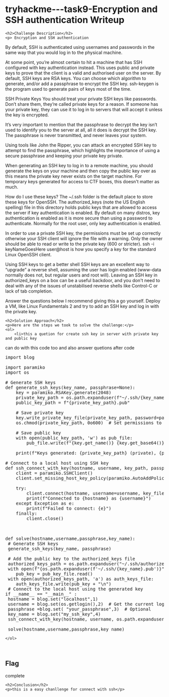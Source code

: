  

<!DOCTYPE html>
<html>
 
<body>
    <h1>tryhackme---task9-Encryption and SSH authentication  Writeup </h1>

    <h2>Challenge Description</h2>
    <p> Encryption and SSH authentication
By default, SSH is authenticated using usernames and passwords in the same way that you would log in to the physical machine.

At some point, you’re almost certain to hit a machine that has SSH configured with key authentication instead. This uses public and private keys to prove that the client is a valid and authorised user on the server. By default, SSH keys are RSA keys. You can choose which algorithm to generate, and/or add a passphrase to encrypt the SSH key. ssh-keygen is the program used to generate pairs of keys most of the time.

SSH Private Keys
You should treat your private SSH keys like passwords. Don’t share them, they’re called private keys for a reason. If someone has your private key, they can use it to log in to servers that will accept it unless the key is encrypted.

It’s very important to mention that the passphrase to decrypt the key isn’t used to identify you to the server at all, all it does is decrypt the SSH key. The passphrase is never transmitted, and never leaves your system.

Using tools like John the Ripper, you can attack an encrypted SSH key to attempt to find the passphrase, which highlights the importance of using a secure passphrase and keeping your private key private.

When generating an SSH key to log in to a remote machine, you should generate the keys on your machine and then copy the public key over as this means the private key never exists on the target machine. For temporary keys generated for access to CTF boxes, this doesn't matter as much.

How do I use these keys?
The ~/.ssh folder is the default place to store these keys for OpenSSH. The authorized_keys (note the US English spelling) file in this directory holds public keys that are allowed to access the server if key authentication is enabled. By default on many distros, key authentication is enabled as it is more secure than using a password to authenticate. Normally for the root user, only key authentication is enabled.

In order to use a private SSH key, the permissions must be set up correctly otherwise your SSH client will ignore the file with a warning. Only the owner should be able to read or write to the private key (600 or stricter). ssh -i keyNameGoesHere user@host is how you specify a key for the standard Linux OpenSSH client.

Using SSH keys to get a better shell
SSH keys are an excellent way to “upgrade” a reverse shell, assuming the user has login enabled (www-data normally does not, but regular users and root will). Leaving an SSH key in authorized_keys on a box can be a useful backdoor, and you don't need to deal with any of the issues of unstabilised reverse shells like Control-C or lack of tab completion.

Answer the questions below
I recommend giving this a go yourself. Deploy a VM, like Linux Fundamentals 2 and try to add an SSH key and log in with the private key.
</p>

    <h2>Solution Approach</h2>
    <p>Here are the steps we took to solve the challenge:</p>
    <ol> 
        <li>this a quetion for create ssh key in server with private key and public key
can do with this code too
and also answer quetions after code
<pre>
import blog

import paramiko
import os

# Generate SSH keys
def generate_ssh_keys(key_name, passphrase=None):
    key = paramiko.RSAKey.generate(2048)
    private_key_path = os.path.expanduser(f"~/.ssh/{key_name}")
    public_key_path = f"{private_key_path}.pub"

    # Save private key
    key.write_private_key_file(private_key_path, password=passphrase)
    os.chmod(private_key_path, 0o600)  # Set permissions to 600

    # Save public key
    with open(public_key_path, 'w') as pub_file:
        pub_file.write(f"{key.get_name()} {key.get_base64()}")

    print(f"Keys generated: {private_key_path} (private), {public_key_path} (public)")

# Connect to a local host using SSH key
def ssh_connect_with_key(hostname, username, key_path, passphrase=None):
    client = paramiko.SSHClient()
    client.set_missing_host_key_policy(paramiko.AutoAddPolicy())

    try:
        client.connect(hostname, username=username, key_filename=key_path, passphrase=passphrase)
        print(f"Connected to {hostname} as {username}")
    except Exception as e:
        print(f"Failed to connect: {e}")
    finally:
        client.close()



def solve(hostname,username,passphrase,key_name):
 # Generate SSH keys
 generate_ssh_keys(key_name, passphrase)

 # Add the public key to the authorized_keys file
 authorized_keys_path = os.path.expanduser("~/.ssh/authorized_keys")
 with open(f"{os.path.expanduser(f'~/.ssh/{key_name}.pub')}", 'r') as pub_key_file:
    pub_key = pub_key_file.read()
 with open(authorized_keys_path, 'a') as auth_keys_file:
    auth_keys_file.write(pub_key + "\n")
 # Connect to the local host using the generated key
if __name__ == "__main__" :
 hostname = blog.set("localhost",1)
 username = blog.set(os.getlogin(),2)  # Get the current logged-in user
 passphrase =blog.set( "your_passphrase",3)  # Optional
 key_name = blog.set("my_ssh_key",4)
 ssh_connect_with_key(hostname, username, os.path.expanduser(f"~/.ssh/{key_name}"), passphrase)

 solve(hostname,username,passphrase,key_name)
</pre>

    </ol>
<br>
    <h2>Flag</h2>
    <p class="flag">complete
</p>

    <h2>Conclusion</h2>
    <p>this is a easy chanllenge for connect with ssh</p>

</body>
</html>
